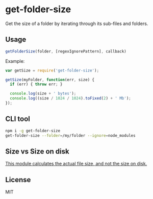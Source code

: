 # get-folder-size

Get the size of a folder by iterating through its sub-files and folders.

## Usage

```js
getFolderSize(folder, [regexIgnorePattern], callback)
```

Example:

```js
var getSize = require('get-folder-size');

getSize(myFolder, function(err, size) {
  if (err) { throw err; }

  console.log(size + ' bytes');
  console.log((size / 1024 / 1024).toFixed(2) + ' Mb');
});
```

## CLI tool

```bash
npm i -g get-folder-size
get-folder-size --folder=/my/folder --ignore=node_modules
```

## Size vs Size on disk

[This module calculates the actual file size, and not the size on disk.](http://stackoverflow.com/questions/15470787/please-help-me-understand-size-vs-size-on-disk)

## License

MIT
